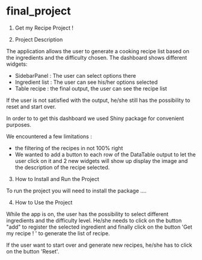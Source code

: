 # final_project

1. Get my Recipe Project ! 


2. Project Description

The application allows the user to generate a cooking recipe list based on the ingredients and the difficulty chosen. The dashboard shows different widgets:

- SidebarPanel :  The user can select options there
- Ingredient list : The user can see his/her options selected
- Table recipe : the final output, the user can see the recipe list

If the user is not satisfied with the output, he/she still has the possibility to reset and start over. 

In order to to get this dashboard we used Shiny package for convenient purposes. 


We encountered a few limitations : 

- the filtering of the recipes in not 100% right 
- We wanted to add a button to each row of the DataTable output to let the user click on it and 2 new widgets will show up display the image and the description of the recipe selected. 



3. How to Install and Run the Project

To run the project you will need to install the package .... 


4. How to Use the Project

While the app is on, the user has the possibility to select different ingredients and the difficulty level. He/she  needs to click on the button "add" to register the selected ingredient and finally click on the button 'Get my recipe ! ' to generate the list of recipe. 

If the user want to start over and generate new recipes, he/she has to click on the button 'Reset'. 




